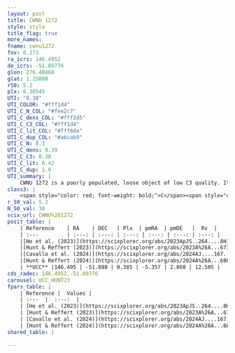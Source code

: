 ```yaml
---
layout: post
title: CWNU 1272
style: style
title_flag: true
more_names: 
fname: cwnu1272
fov: 0.173
ra_icrs: 146.4952
de_icrs: -51.89776
glon: 276.40468
glat: 1.15008
r50: 5.2
plx: 0.38545
UTI: "0.38"
UTI_COLOR: "#fff1d4"
UTI_C_N_COL: "#fee2c7"
UTI_C_dens_COL: "#fff2d5"
UTI_C_C3_COL: "#fff1d4"
UTI_C_lit_COL: "#fff6da"
UTI_C_dup_COL: "#a6cab9"
UTI_C_N: 0.3
UTI_C_dens: 0.39
UTI_C_C3: 0.38
UTI_C_lit: 0.42
UTI_C_dup: 1.0
UTI_summary: |
    CWNU 1272 is a poorly populated, loose object of low C3 quality. It was recently reported in the literature.
class3: |
    <span style="color: red; font-weight: bold;">C</span><span style="color: #FFC300; font-weight: bold;">B</span>
r_50_val: 5.2
N_50_val: 30
scix_url: CWNU%201272
posit_table: |
    | Reference    | RA    | DEC   | Plx  | pmRA  | pmDE   |  Rv  |
    | :---         | :---: | :---: | :---: | :---: | :---: | :---: |
    |[He et al. (2023)](https://scixplorer.org/abs/2023ApJS..264....8H) | 146.525 | -51.918 | 0.387 | -5.349 | 2.852 | 12.51 |
    |[Hunt & Reffert (2023)](https://scixplorer.org/abs/2023A%26A...673A.114H) | 146.507 | -51.885 | 0.368 | -5.399 | 2.877 | -- |
    |[Cavallo et al. (2024)](https://scixplorer.org/abs/2024AJ....167...12C) | 146.451 | -51.913 | 0.369 | -- | -- | -- |
    |[Hunt & Reffert (2024)](https://scixplorer.org/abs/2024A%26A...686A..42H) | 146.507 | -51.885 | 0.368 | -5.399 | 2.877 | -- |
    | **UCC** |146.495 | -51.898 | 0.385 | -5.357 | 2.868 | 12.505 | 
cds_radec: 146.4952,-51.89776
carousel: UCC_HUNT23
fpars_table: |
    | Reference |  Values |
    | :---  |  :---:  |
    | [He et al. (2023)](https://scixplorer.org/abs/2023ApJS..264....8H) | `A0=2.5, m-M=11.8, logAge=8.15` |
    | [Hunt & Reffert (2023)](https://scixplorer.org/abs/2023A%26A...673A.114H) | `AV50=1.757, diffAV50=1.12, MOD50=11.951, logAge50=8.401` |
    | [Cavallo et al. (2024)](https://scixplorer.org/abs/2024AJ....167...12C) | `AV50=2.11, dMod50=12.29, logAge50=7.96, [Fe/H]50=0.56` |
    | [Hunt & Reffert (2024)](https://scixplorer.org/abs/2024A%26A...686A..42H) | `MassJ=114.434` |
shared_table: |
    
---
```

